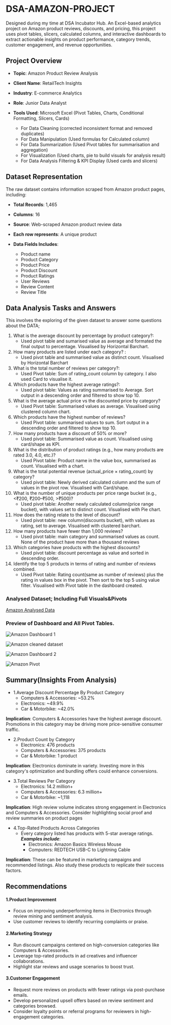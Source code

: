 # DSA-AMAZON-PROJECT
Designed during my time at DSA Incubator Hub. An Excel-based analytics project on Amazon product reviews, discounts, and pricing, this project uses pivot tables, slicers, calculated columns, and interactive dashboards to extract actionable insights on product performance, category trends, customer engagement, and revenue opportunities.
##  Project Overview

- **Topic**: Amazon Product Review Analysis 

- **Client Name**: RetailTech Insights

- **Industry**: E-commerce Analytics

- **Role**: Junior Data Analyst

- **Tools Used**: Microsoft Excel (Pivot Tables, Charts, Conditional Formatting, Slicers, Cards)
   - For Data Cleaning (corrected inconsistent format and removed duplicates)
   - For Data Manipulation (Used formulas for Calculated column)
   - For Data Summarization (Used Pivot tables for summarisation and aggregation)
   - For Visualization (Used charts, pie to build visuals for analysis result)
   - For Data Analysis Filtering & KPI Display (Used cards and slicers)

## Dataset Representation
The raw dataset contains information scraped from Amazon product pages, including:

- **Total Records**: 1,465

- **Columns**: 16
  
- **Source**: Web-scraped Amazon product review data
- **Each row represents**: A unique product

- **Data Fields Includes**:
   - Product name
   - Product Category
   - Product Price
   - Product Discount
   - Product Ratings
   - User Reviews
   - Review Content
   - Review Title
 
## Data Analysis Tasks and Answers
This involves the exploring of the given dataset to answer some questions about the DATA;
1. What is the average discount by percentage by product category?:
   - Used pivot table and sumarised value as average and formated the final output to percentage. Visualised by Horizontal Barchart.
2.	How many products are listed under each category? :
    - Used pivot table and summarised value as distinct count. Visualised by Horizontal Barchart
3.	What is the total number of reviews per category?:
    - Used Pivot table: Sum of rating_count column by category. I also used Card to visualise it.
4.	Which products have the highest average ratings?:
    -  Used pivot table: Values as rating summarised to Average. Sort output in a descending order and filtered to show top 10.
5.	What is the average actual price vs the discounted price by category?
    - Used Pivot table: Summarised values as average. Visualised using clustered column chart.
6. Which products have the highest number of reviews?
    - Used Pivot table: summarised values to sum. Sort output in a descending order and filtered to show top 10.
7.	How many products have a discount of 50% or more?
     - Used pivot table: Summarised value as count. Visualised using card/shape as KPI.
8.	What is the distribution of product ratings (e.g., how many products are rated 3.0, 
4.0, etc.)?
     - Used Pivot table: Product name in the value box, summarised as count. Visualised with a chart.
9.	What is the total potential revenue (actual_price × rating_count) by category?
     - Used pivot table: Newly derived calculated column and the sum of values in the pivot row. Visualised with Card/shape.
10.	What is the number of unique products per price range bucket (e.g., <₹200, ₹200–₹500, >₹500)?
      - Used pivot table: Another newly calculated column(price range bucket), with values set to distinct count. Visualised with Pie chart.
11.	How does the rating relate to the level of discount?
     - Used pivot table: new column(discounts bucket), with values as rating, set to average. Visualised with clustered barchart. 
12.	How many products have fewer than 1,000 reviews?
     - Used pivot table: main category and summarised values as count. None of the product have more than a thousand reviews
13.	Which categories have products with the highest discounts?
      - Used pivot table: discount percentage as value and sorted in descending order.
14.	Identify the top 5 products in terms of rating and number of reviews combined.
       - Used Pivot table: Rating count(same as number of reviews) plus the rating in values box in the pivot. Then sort to the top 5 using value filter. Visualised with Pivot table in the dashboard created.

### Analysed Dataset; Including Full Visuals&Pivots
[Amazon Analysed Data](https://docs.google.com/spreadsheets/d/1w1HZDhMD9Tmq92jTgxdxU5wOqDGqI08a/edit?usp=drive_link&ouid=116234482050617454805&rtpof=true&sd=true)

### Preview of Dashboard and All Pivot Tables.

![Amazon Dashboard 1](https://github.com/user-attachments/assets/dbeb3ba9-65f8-4aa6-bb93-ac5f18a9387d)

![Amazon cleaned dataset](https://github.com/user-attachments/assets/7af7896f-bed0-4799-9e7e-23294ce5145c)

![Amazon Dashboard 2](https://github.com/user-attachments/assets/ce542d11-a3d5-4480-a272-8ee9fdc85b63)

![Amazon Pivot](https://github.com/user-attachments/assets/77b4f739-1c29-4d03-9967-5732a89e7012)


## Summary(Insights From Analysis)
- 1.Average Discount Percentage By Product Category
   -  Computers & Accessories: ~53.2%
   -  Electronics: ~49.9%
   -  Car & Motorbike: ~42.0%

**Implication**: Computers & Accessories have the highest average discount. Promotions in this category may be driving more price-sensitive consumer traffic.

- 2.Product Count by Category
   - Electronics: 476 products
   - Computers & Accessories: 375 products
   - Car & Motorbike: 1 product
     
**Implication**: Electronics dominate in variety. Investing more in this category's optimization and bundling offers could enhance conversions.

- 3.Total Reviews Per Category
   - Electronics: 14.2 million+
   - Computers & Accessories: 6.3 million+
   - Car & Motorbike: ~1,118

**Implication**: High review volume indicates strong engagement in Electronics and Computers & Accessories. Consider highlighting social proof and review summaries on product pages

- 4.Top-Rated Products Across Categories
    - Every category listed has products with 5-star average ratings.
        __*Examples include*__:
       - Electronics: Amazon Basics Wireless Mouse
       - Computers: REDTECH USB-C to Lightning Cable
          
**Implication**: These can be featured in marketing campaigns and recommended listings. Also study these products to replicate their success factors.   

## Recommendations

#### 1.Product Improvement
- Focus on improving underperforming items in Electronics through review mining and sentiment analysis.
- Use customer reviews to identify recurring complaints or praise.

#### 2.Marketing Strategy
- Run discount campaigns centered on high-conversion categories like Computers & Accessories.
- Leverage top-rated products in ad creatives and influencer collaborations.
- Highlight star reviews and usage scenarios to boost trust.

#### 3.Customer Engagement
- Request more reviews on products with fewer ratings via post-purchase emails.
- Develop personalized upsell offers based on review sentiment and categories browsed.
- Consider loyalty points or referral programs for reviewers in high-engagement categories.      












